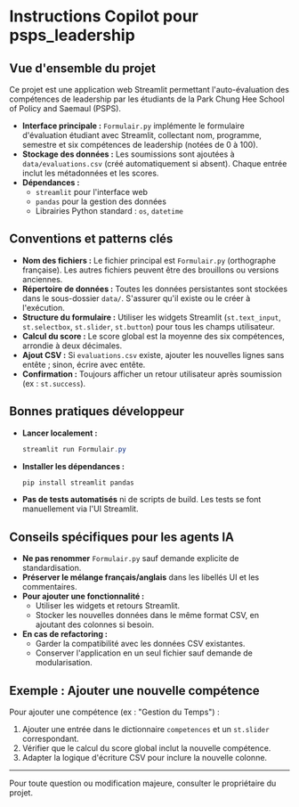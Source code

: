 
# Instructions Copilot pour psps_leadership

## Vue d'ensemble du projet
Ce projet est une application web Streamlit permettant l'auto-évaluation des compétences de leadership par les étudiants de la Park Chung Hee School of Policy and Saemaul (PSPS).

- **Interface principale :** `Formulair.py` implémente le formulaire d'évaluation étudiant avec Streamlit, collectant nom, programme, semestre et six compétences de leadership (notées de 0 à 100).
- **Stockage des données :** Les soumissions sont ajoutées à `data/evaluations.csv` (créé automatiquement si absent). Chaque entrée inclut les métadonnées et les scores.
- **Dépendances :**
  - `streamlit` pour l'interface web
  - `pandas` pour la gestion des données
  - Librairies Python standard : `os`, `datetime`

## Conventions et patterns clés
- **Nom des fichiers :** Le fichier principal est `Formulair.py` (orthographe française). Les autres fichiers peuvent être des brouillons ou versions anciennes.
- **Répertoire de données :** Toutes les données persistantes sont stockées dans le sous-dossier `data/`. S'assurer qu'il existe ou le créer à l'exécution.
- **Structure du formulaire :** Utiliser les widgets Streamlit (`st.text_input`, `st.selectbox`, `st.slider`, `st.button`) pour tous les champs utilisateur.
- **Calcul du score :** Le score global est la moyenne des six compétences, arrondie à deux décimales.
- **Ajout CSV :** Si `evaluations.csv` existe, ajouter les nouvelles lignes sans entête ; sinon, écrire avec entête.
- **Confirmation :** Toujours afficher un retour utilisateur après soumission (ex : `st.success`).

## Bonnes pratiques développeur
- **Lancer localement :**
  ```powershell
  streamlit run Formulair.py
  ```
- **Installer les dépendances :**
  ```powershell
  pip install streamlit pandas
  ```
- **Pas de tests automatisés** ni de scripts de build. Les tests se font manuellement via l'UI Streamlit.

## Conseils spécifiques pour les agents IA
- **Ne pas renommer** `Formulair.py` sauf demande explicite de standardisation.
- **Préserver le mélange français/anglais** dans les libellés UI et les commentaires.
- **Pour ajouter une fonctionnalité :**
  - Utiliser les widgets et retours Streamlit.
  - Stocker les nouvelles données dans le même format CSV, en ajoutant des colonnes si besoin.
- **En cas de refactoring :**
  - Garder la compatibilité avec les données CSV existantes.
  - Conserver l'application en un seul fichier sauf demande de modularisation.

## Exemple : Ajouter une nouvelle compétence
Pour ajouter une compétence (ex : "Gestion du Temps") :
1. Ajouter une entrée dans le dictionnaire `competences` et un `st.slider` correspondant.
2. Vérifier que le calcul du score global inclut la nouvelle compétence.
3. Adapter la logique d'écriture CSV pour inclure la nouvelle colonne.

---

Pour toute question ou modification majeure, consulter le propriétaire du projet.
